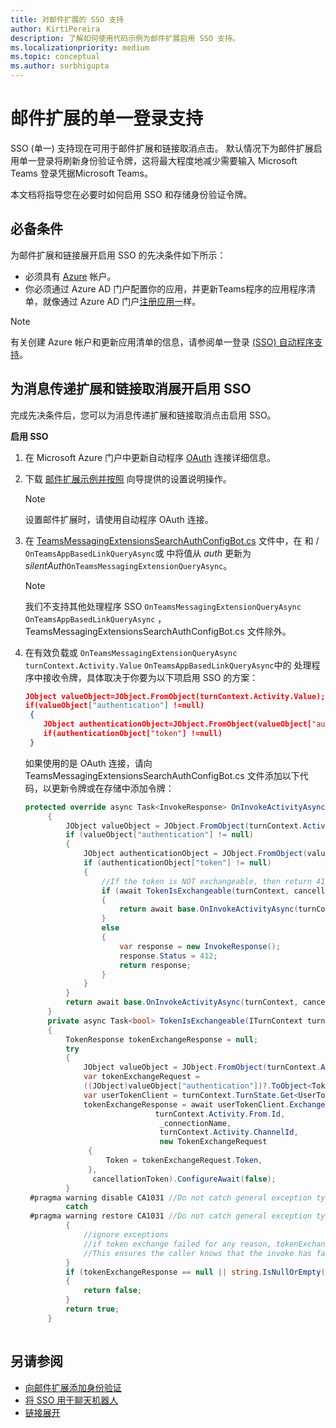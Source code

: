 ```yaml
---
title: 对邮件扩展的 SSO 支持
author: KirtiPereira
description: 了解如何使用代码示例为邮件扩展启用 SSO 支持。
ms.localizationpriority: medium
ms.topic: conceptual
ms.author: surbhigupta
---
```


# <a name="single-sign-on-support-for-messaging-extensions"></a>邮件扩展的单一登录支持
 
SSO (单一) 支持现在可用于邮件扩展和链接取消点击。 默认情况下为邮件扩展启用单一登录将刷新身份验证令牌，这将最大程度地减少需要输入 Microsoft Teams 登录凭据Microsoft Teams。

本文档将指导您在必要时如何启用 SSO 和存储身份验证令牌。

## <a name="prerequisites"></a>必备条件

为邮件扩展和链接展开启用 SSO 的先决条件如下所示：

* 必须具有 [Azure](https://azure.microsoft.com/free/) 帐户。
* 你必须通过 Azure AD 门户配置你的应用，并更新Teams程序的应用程序清单，就像通过 Azure AD 门户[注册应用一](../../bots/how-to/authentication/auth-aad-sso-bots.md#register-your-app-through-the-azure-ad-portal)样。

> [!NOTE]
> 有关创建 Azure 帐户和更新应用清单的信息，请参阅单一登录 [ (SSO) 自动程序支持](../../bots/how-to/authentication/auth-aad-sso-bots.md)。

## <a name="enable-sso-for-messaging-extensions-and-link-unfurling"></a>为消息传递扩展和链接取消展开启用 SSO

完成先决条件后，您可以为消息传递扩展和链接取消点击启用 SSO。

**启用 SSO**
1. 在 Microsoft Azure 门户中更新自动程序 [OAuth](../../bots/how-to/authentication/auth-aad-sso-bots.md#update-the-azure-portal-with-the-oauth-connection) 连接详细信息。
2. 下载 [邮件扩展示例并按照](https://github.com/microsoft/BotBuilder-Samples/tree/main/samples/csharp_dotnetcore/52.teams-messaging-extensions-search-auth-config) 向导提供的设置说明操作。
   > [!NOTE]
   > 设置邮件扩展时，请使用自动程序 OAuth 连接。
3. 在 [TeamsMessagingExtensionsSearchAuthConfigBot.cs](https://github.com/microsoft/BotBuilder-Samples/tree/main/samples/csharp_dotnetcore/52.teams-messaging-extensions-search-auth-config/Bots/TeamsMessagingExtensionsSearchAuthConfigBot.cs) 文件中，在 和 / `OnTeamsAppBasedLinkQueryAsync`或 中将值从 *auth* 更新为 *silentAuth*`OnTeamsMessagingExtensionQueryAsync`。  

    > [!NOTE]
    > 我们不支持其他处理程序 SSO `OnTeamsMessagingExtensionQueryAsync` `OnTeamsAppBasedLinkQueryAsync` ，TeamsMessagingExtensionsSearchAuthConfigBot.cs 文件除外。
   
4. 在有效负载或 `OnTeamsMessagingExtensionQueryAsync` `turnContext.Activity.Value` `OnTeamsAppBasedLinkQueryAsync`中的 处理程序中接收令牌，具体取决于你要为以下项启用 SSO 的方案：

    ```json
    JObject valueObject=JObject.FromObject(turnContext.Activity.Value);
    if(valueObject["authentication"] !=null)
     {
        JObject authenticationObject=JObject.FromObject(valueObject["authentication"]);
        if(authenticationObject["token"] !=null)
     }
    
     ```
  
    如果使用的是 OAuth 连接，请向 TeamsMessagingExtensionsSearchAuthConfigBot.cs 文件添加以下代码，以更新令牌或在存储中添加令牌：
    
   ```C#
   protected override async Task<InvokeResponse> OnInvokeActivityAsync(ITurnContext<IInvokeActivity> turnContext, CancellationToken cancellationToken)
        {
            JObject valueObject = JObject.FromObject(turnContext.Activity.Value);
            if (valueObject["authentication"] != null)
            {
                JObject authenticationObject = JObject.FromObject(valueObject["authentication"]);
                if (authenticationObject["token"] != null)
                {
                    //If the token is NOT exchangeable, then return 412 to require user consent
                    if (await TokenIsExchangeable(turnContext, cancellationToken))
                    {
                        return await base.OnInvokeActivityAsync(turnContext, cancellationToken).ConfigureAwait(false);
                    }
                    else
                    {
                        var response = new InvokeResponse();
                        response.Status = 412;
                        return response;
                    }
                }
            }
            return await base.OnInvokeActivityAsync(turnContext, cancellationToken).ConfigureAwait(false);
        }
        private async Task<bool> TokenIsExchangeable(ITurnContext turnContext, CancellationToken cancellationToken)
        {
            TokenResponse tokenExchangeResponse = null;
            try
            {
                JObject valueObject = JObject.FromObject(turnContext.Activity.Value);
                var tokenExchangeRequest =
                ((JObject)valueObject["authentication"])?.ToObject<TokenExchangeInvokeRequest>();
                var userTokenClient = turnContext.TurnState.Get<UserTokenClient>();
                tokenExchangeResponse = await userTokenClient.ExchangeTokenAsync(
                                turnContext.Activity.From.Id,
                                 _connectionName,
                                 turnContext.Activity.ChannelId,
                                 new TokenExchangeRequest
                 {
                     Token = tokenExchangeRequest.Token,
                 },
                  cancellationToken).ConfigureAwait(false);
            }
    #pragma warning disable CA1031 //Do not catch general exception types (ignoring, see comment below)
            catch
    #pragma warning restore CA1031 //Do not catch general exception types
            {
                //ignore exceptions
                //if token exchange failed for any reason, tokenExchangeResponse above remains null, and a failure invoke response is sent to the caller.
                //This ensures the caller knows that the invoke has failed.
            }
            if (tokenExchangeResponse == null || string.IsNullOrEmpty(tokenExchangeResponse.Token))
            {
                return false;
            }
            return true;
        }
    
    ```    

## <a name="see-also"></a>另请参阅

* [向邮件扩展添加身份验证](add-authentication.md)
* [将 SSO 用于聊天机器人](../../bots/how-to/authentication/auth-aad-sso-bots.md)
* [链接展开](link-unfurling.md)
